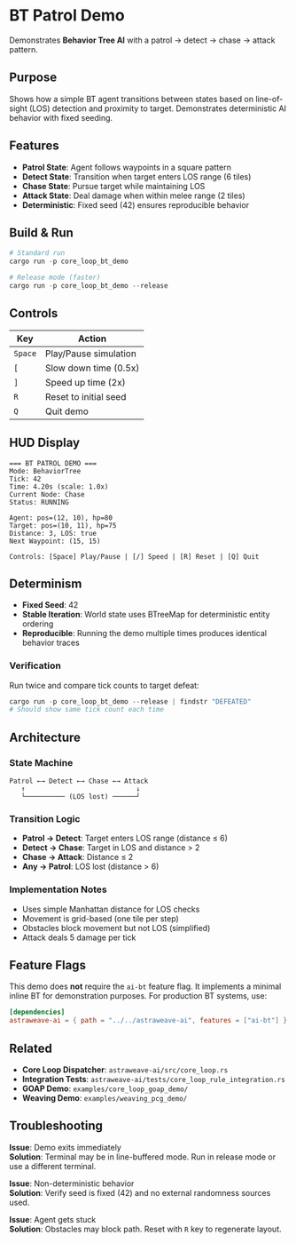 # BT Patrol Demo

Demonstrates **Behavior Tree AI** with a patrol → detect → chase → attack pattern.

## Purpose

Shows how a simple BT agent transitions between states based on line-of-sight (LOS) detection and proximity to target. Demonstrates deterministic AI behavior with fixed seeding.

## Features

- **Patrol State**: Agent follows waypoints in a square pattern
- **Detect State**: Transition when target enters LOS range (6 tiles)
- **Chase State**: Pursue target while maintaining LOS
- **Attack State**: Deal damage when within melee range (2 tiles)
- **Deterministic**: Fixed seed (42) ensures reproducible behavior

## Build & Run

```powershell
# Standard run
cargo run -p core_loop_bt_demo

# Release mode (faster)
cargo run -p core_loop_bt_demo --release
```

## Controls

| Key | Action |
|-----|--------|
| `Space` | Play/Pause simulation |
| `[` | Slow down time (0.5x) |
| `]` | Speed up time (2x) |
| `R` | Reset to initial seed |
| `Q` | Quit demo |

## HUD Display

```
=== BT PATROL DEMO ===
Mode: BehaviorTree
Tick: 42
Time: 4.20s (scale: 1.0x)
Current Node: Chase
Status: RUNNING

Agent: pos=(12, 10), hp=80
Target: pos=(10, 11), hp=75
Distance: 3, LOS: true
Next Waypoint: (15, 15)

Controls: [Space] Play/Pause | [/] Speed | [R] Reset | [Q] Quit
```

## Determinism

- **Fixed Seed**: 42
- **Stable Iteration**: World state uses BTreeMap for deterministic entity ordering
- **Reproducible**: Running the demo multiple times produces identical behavior traces

### Verification

Run twice and compare tick counts to target defeat:

```powershell
cargo run -p core_loop_bt_demo --release | findstr "DEFEATED"
# Should show same tick count each time
```

## Architecture

### State Machine

```
Patrol ←→ Detect ←→ Chase ←→ Attack
   ↑                            ↓
   └────────── (LOS lost) ──────┘
```

### Transition Logic

- **Patrol → Detect**: Target enters LOS range (distance ≤ 6)
- **Detect → Chase**: Target in LOS and distance > 2
- **Chase → Attack**: Distance ≤ 2
- **Any → Patrol**: LOS lost (distance > 6)

### Implementation Notes

- Uses simple Manhattan distance for LOS checks
- Movement is grid-based (one tile per step)
- Obstacles block movement but not LOS (simplified)
- Attack deals 5 damage per tick

## Feature Flags

This demo does **not** require the `ai-bt` feature flag. It implements a minimal inline BT for demonstration purposes. For production BT systems, use:

```toml
[dependencies]
astraweave-ai = { path = "../../astraweave-ai", features = ["ai-bt"] }
```

## Related

- **Core Loop Dispatcher**: `astraweave-ai/src/core_loop.rs`
- **Integration Tests**: `astraweave-ai/tests/core_loop_rule_integration.rs`
- **GOAP Demo**: `examples/core_loop_goap_demo/`
- **Weaving Demo**: `examples/weaving_pcg_demo/`

## Troubleshooting

**Issue**: Demo exits immediately  
**Solution**: Terminal may be in line-buffered mode. Run in release mode or use a different terminal.

**Issue**: Non-deterministic behavior  
**Solution**: Verify seed is fixed (42) and no external randomness sources used.

**Issue**: Agent gets stuck  
**Solution**: Obstacles may block path. Reset with `R` key to regenerate layout.
